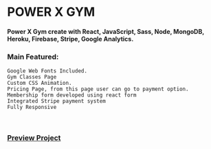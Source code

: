 # POWER X GYM
#### Power X Gym create with React, JavaScript, Sass, Node, MongoDB, Heroku, Firebase, Stripe, Google Analytics.

### Main Featured:
    Google Web Fonts Included.
    Gym Classes Page
    Custom CSS Animation.
    Pricing Page, from this page user can go to payment option.
    Membership form developed using react form
    Integrated Stripe payment system
    Fully Responsive
<br />

### [Preview Project](https://power-x-gym-468fb.web.app/)